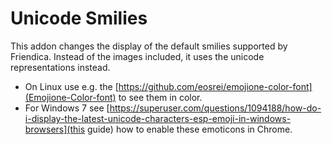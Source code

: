 Unicode Smilies
===============

This addon changes the display of the default smilies supported by Friendica.
Instead of the images included, it uses the unicode representations instead.

* On Linux use e.g. the [https://github.com/eosrei/emojione-color-font](Emojione-Color-font) to see them in color.
* For Windows 7 see [https://superuser.com/questions/1094188/how-do-i-display-the-latest-unicode-characters-esp-emoji-in-windows-browsers](this guide) how to enable these emoticons in Chrome.

